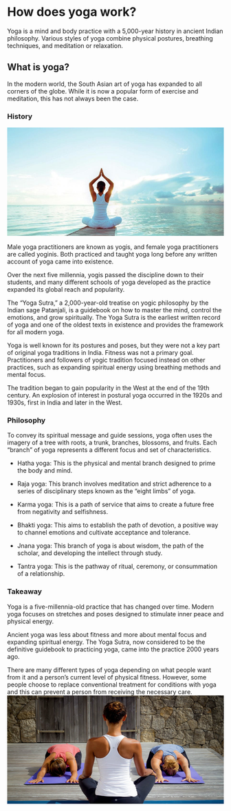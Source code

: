# How does yoga work?

Yoga is a mind and body practice with a 5,000-year history in ancient Indian philosophy. Various styles of yoga combine physical postures, breathing techniques, and meditation or relaxation.

## What is yoga?

In the modern world, the South Asian art of yoga has expanded to all corners of the globe. While it is now a popular form of exercise and meditation, this has not always been the case.

### History
![Branching](fnfnn.jpg)

Male yoga practitioners are known as yogis, and female yoga practitioners are called yoginis. Both practiced and taught yoga long before any written account of yoga came into existence.

Over the next five millennia, yogis passed the discipline down to their students, and many different schools of yoga developed as the practice expanded its global reach and popularity.

The “Yoga Sutra,” a 2,000-year-old treatise on yogic philosophy by the Indian sage Patanjali, is a guidebook on how to master the mind, control the emotions, and grow spiritually. The Yoga Sutra is the earliest written record of yoga and one of the oldest texts in existence and provides the framework for all modern yoga.

Yoga is well known for its postures and poses, but they were not a key part of original yoga traditions in India. Fitness was not a primary goal. Practitioners and followers of yogic tradition focused instead on other practices, such as expanding spiritual energy using breathing methods and mental focus.

The tradition began to gain popularity in the West at the end of the 19th century. An explosion of interest in postural yoga occurred in the 1920s and 1930s, first in India and later in the West.

### Philosophy

To convey its spiritual message and guide sessions, yoga often uses the imagery of a tree with roots, a trunk, branches, blossoms, and fruits. Each “branch” of yoga represents a different focus and set of characteristics.

- Hatha yoga: This is the physical and mental branch designed to prime the body and mind.
 
- Raja yoga: This branch involves meditation and strict adherence to a series of disciplinary steps known as the “eight limbs” of yoga.

- Karma yoga: This is a path of service that aims to create a future free from negativity and selfishness.

- Bhakti yoga: This aims to establish the path of devotion, a positive way to channel emotions and cultivate acceptance and tolerance.

- Jnana yoga: This branch of yoga is about wisdom, the path of the scholar, and developing the intellect through study.

- Tantra yoga: This is the pathway of ritual, ceremony, or consummation of a relationship.

### Takeaway

Yoga is a five-millennia-old practice that has changed over time. Modern yoga focuses on stretches and poses designed to stimulate inner peace and physical energy.

Ancient yoga was less about fitness and more about mental focus and expanding spiritual energy. The Yoga Sutra, now considered to be the definitive guidebook to practicing yoga, came into the practice 2000 years ago.

There are many different types of yoga depending on what people want from it and a person’s current level of physical fitness. However, some people choose to replace conventional treatment for conditions with yoga and this can prevent a person from receiving the necessary care.
![Branching](gmfgfgdf.jpg)
